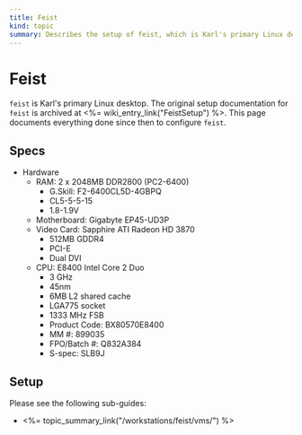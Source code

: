 ```yaml
--- 
title: Feist
kind: topic
summary: Describes the setup of feist, which is Karl's primary Linux desktop.
---
```


# Feist

`feist` is Karl's primary Linux desktop. The original setup documentation for `feist` is archived at <%= wiki_entry_link("FeistSetup") %>. This page documents everything done since then to configure `feist`.


## Specs

* Hardware
    * RAM: 2 x 2048MB DDR2800 (PC2-6400)
        * G.Skill: F2-6400CL5D-4GBPQ
        * CL5-5-5-15
        * 1.8-1.9V
    * Motherboard: Gigabyte EP45-UD3P
    * Video Card: Sapphire ATI Radeon HD 3870
        * 512MB GDDR4
        * PCI-E
        * Dual DVI
    * CPU: E8400 Intel Core 2 Duo
        * 3 GHz
        * 45nm
        * 6MB L2 shared cache
        * LGA775 socket
        * 1333 MHz FSB
        * Product Code: BX80570E8400
        * MM #: 899035
        * FPO/Batch #: Q832A384
        * S-spec: SLB9J


## Setup

Please see the following sub-guides:

* <%= topic_summary_link("/workstations/feist/vms/") %>


